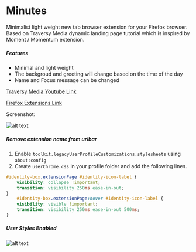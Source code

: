 # Minutes

Minimalist light weight new tab browser extension for your Firefox browser.
 Based on Traversy Media dynamic landing page tutorial which is inspired by Moment / Momentum extension.

##### Features
- Minimal and light weight
- The backgroud and greeting will change based on the time of the day
- Name and Focus message can be changed


[Traversy Media Youtube Link](https://www.youtube.com/watch?v=fSTQzlprGLI)

[Firefox Extensions Link](https://addons.mozilla.org/en-US/firefox/addon/minutes/)

Screenshot:

![alt text](https://github.com/circle-dev/simple-newtab/blob/main/images/screenshot1.png?raw=true)

##### Remove extension name from urlbar

1. Enable `toolkit.legacyUserProfileCustomizations.stylesheets` using `about:config` 
2. Create `userChrome.css` in your profile folder and add the following lines.

```css
#identity-box.extensionPage #identity-icon-label {
	visibility: collapse !important;
	transition: visibility 250ms ease-in-out;
}
	#identity-box.extensionPage:hover #identity-icon-label {
	visibility: visible !important;
	transition: visibility 250ms ease-in-out 500ms;
}
```
##### User Styles Enabled
![alt text](https://github.com/circle-dev/minutes/blob/main/images/Screenshot-ff-stylesheet?raw=true)

